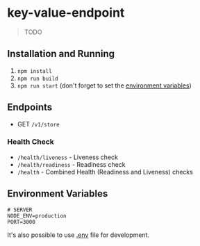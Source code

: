 # key-value-endpoint

> TODO

## Installation and Running

1. `npm install`
2. `npm run build`
3. `npm run start` (don't forget to set the [environment variables](#environment-variables))

## Endpoints

- GET `/v1/store`

### Health Check

- `/health/liveness` - Liveness check
- `/health/readiness` - Readiness check
- `/health` - Combined Health (Readiness and Liveness) checks

## Environment Variables
```
# SERVER
NODE_ENV=production
PORT=3000
```

It's also possible to use [.env](https://www.npmjs.com/package/dotenv) file for development.
